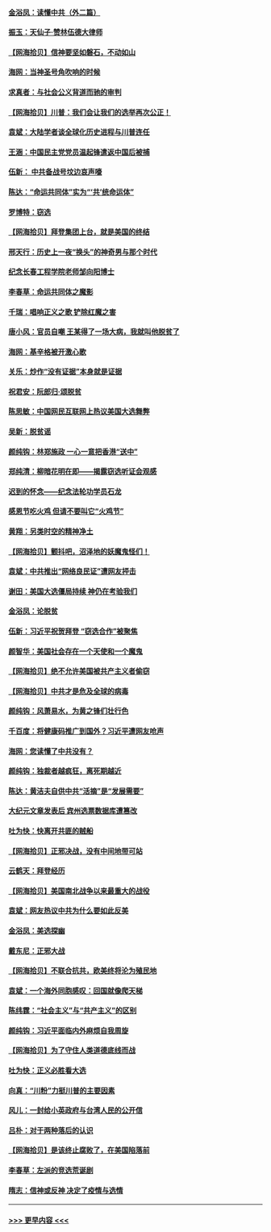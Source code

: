 #### [金浴凤：读懂中共（外二篇）](../pages/nsc993/n12597943.md?t=12052302) 
#### [振玉：天仙子‧赞林伍德大律师](../pages/nsc993/n12597929.md?t=12052302) 
#### [【网海拾贝】信神要坚如磐石，不动如山](../pages/nsc993/n12597901.md?t=12052302) 
#### [海网：当神圣号角吹响的时候](../pages/nsc993/n12595891.md?t=12052302) 
#### [求真者：与社会公义背道而驰的审判](../pages/nsc993/n12595868.md?t=12052302) 
#### [【网海拾贝】川普：我们会让我们的选举再次公正！](../pages/nsc993/n12594930.md?t=12052302) 
#### [袁斌：大陆学者谈全球化历史进程与川普连任](../pages/nsc993/n12594690.md?t=12052302) 
#### [王涵：中国民主党党员温起锋遣返中国后被捕](../pages/nsc993/n12594540.md?t=12052302) 
#### [伍新： 中共备战号坟边哀声嚎](../pages/nsc993/n12593086.md?t=12052302) 
#### [陈达：“命运共同体”实为“‘共’统命运体”](../pages/nsc993/n12590865.md?t=12052302) 
#### [罗博特：窃选](../pages/nsc993/n12590619.md?t=12052302) 
#### [【网海拾贝】拜登集团上台，就是美国的终结](../pages/nsc993/n12589725.md?t=12052302) 
#### [邢天行：历史上一夜“换头”的神奇男与那个时代](../pages/nsc993/n12589424.md?t=12052302) 
#### [纪念长春工程学院老师邹向阳博士](../pages/nsc993/n12585390.md?t=12052302) 
#### [李春草：命运共同体之魔影](../pages/nsc993/n12585026.md?t=12052302) 
#### [千瑞：唱响正义之歌 铲除红魔之害](../pages/nsc993/n12585002.md?t=12052302) 
#### [唐小风：官员自嘲 王某得了一场大病，我就叫他脱贫了](../pages/nsc993/n12584981.md?t=12052302) 
#### [海网：基辛格被开激心歌](../pages/nsc993/n12584946.md?t=12052302) 
#### [关乐：炒作“没有证据”本身就是证据](../pages/nsc993/n12583146.md?t=12052302) 
#### [祝君安：阮郎归‧颂脱贫](../pages/nsc993/n12583119.md?t=12052302) 
#### [陈思敏：中国网民互联网上热议美国大选舞弊](../pages/nsc993/n12582845.md?t=12052302) 
#### [吴新：脱贫谣](../pages/nsc993/n12580839.md?t=12052302) 
#### [颜纯钩：林郑施政 一心一意把香港“送中”](../pages/nsc993/n12580805.md?t=12052302) 
#### [郑纯清：柳暗花明在即——揭露窃选听证会观感](../pages/nsc993/n12580795.md?t=12052302) 
#### [迟到的怀念——纪念法轮功学员石龙](../pages/nsc993/n12580245.md?t=12052302) 
#### [感恩节吃火鸡  但请不要叫它“火鸡节”](../pages/nsc993/n12580252.md?t=12052302) 
#### [黄翔：另类时空的精神净土](../pages/nsc993/n12578638.md?t=12052302) 
#### [【网海拾贝】颤抖吧，沼泽地的妖魔鬼怪们！](../pages/nsc993/n12578552.md?t=12052302) 
#### [袁斌：中共推出“网络良民证”遭网友抨击](../pages/nsc993/n12578511.md?t=12052302) 
#### [谢田：美国大选僵局持续 神仍在考验我们](../pages/nsc993/n12577432.md?t=12052302) 
#### [金浴凤：论脱贫](../pages/nsc993/n12576386.md?t=12052302) 
#### [伍新：习近平祝贺拜登 “窃选合作”被聚焦](../pages/nsc993/n12576358.md?t=12052302) 
#### [颜智华：美国社会存在一个天使和一个魔鬼](../pages/nsc993/n12574299.md?t=12052302) 
#### [【网海拾贝】绝不允许美国被共产主义者偷窃](../pages/nsc993/n12573396.md?t=12052302) 
#### [【网海拾贝】中共才是危及全球的病毒](../pages/nsc993/n12571204.md?t=12052302) 
#### [颜纯钩：风萧易水，为黄之锋们壮行色](../pages/nsc993/n12571487.md?t=12052302) 
#### [千百度：将健康码推广到国外？习近平遭网友呛声](../pages/nsc993/n12570808.md?t=12052302) 
#### [海网：您读懂了中共没有？](../pages/nsc993/n12570487.md?t=12052302) 
#### [颜纯钩：独裁者越疯狂，离死期越近](../pages/nsc993/n12569055.md?t=12052302) 
#### [陈达：黄洁夫自供中共“活摘”是“发展需要”](../pages/nsc993/n12568541.md?t=12052302) 
#### [大纪元文章发表后 宾州选票数据库遭篡改](../pages/nsc993/n12568105.md?t=12052302) 
#### [吐为快：快离开共匪的贼船](../pages/nsc993/n12568462.md?t=12052302) 
#### [【网海拾贝】正邪决战，没有中间地带可站](../pages/nsc993/n12568439.md?t=12052302) 
#### [云鹤天：拜登经历](../pages/nsc993/n12567294.md?t=12052302) 
#### [【网海拾贝】美国南北战争以来最重大的战役](../pages/nsc993/n12567247.md?t=12052302) 
#### [袁斌：网友热议中共为什么要如此反美](../pages/nsc993/n12567162.md?t=12052302) 
#### [金浴凤：美选探幽](../pages/nsc993/n12567147.md?t=12052302) 
#### [戴东尼：正邪大战](../pages/nsc993/n12567033.md?t=12052302) 
#### [【网海拾贝】不联合抗共，欧美终将沦为殖民地](../pages/nsc993/n12565068.md?t=12052302) 
#### [袁斌：一个海外同胞感叹：回国就像爬天梯](../pages/nsc993/n12564986.md?t=12052302) 
#### [陈纬霆：“社会主义”与“共产主义”的区别](../pages/nsc993/n12562417.md?t=12052302) 
#### [颜纯钩：习近平面临内外麻烦自我周旋](../pages/nsc993/n12563356.md?t=12052302) 
#### [【网海拾贝】为了守住人类道德底线而战](../pages/nsc993/n12562542.md?t=12052302) 
#### [吐为快：正义必胜看大选](../pages/nsc993/n12561967.md?t=12052302) 
#### [向真：“川粉”力挺川普的主要因素](../pages/nsc993/n12560774.md?t=12052302) 
#### [风儿：一封给小英政府与台湾人民的公开信](../pages/nsc993/n12560581.md?t=12052302) 
#### [吕朴：对于两种落后的认识](../pages/nsc993/n12560492.md?t=12052302) 
#### [【网海拾贝】是该终止腐败了，在美国陷落前](../pages/nsc993/n12559936.md?t=12052302) 
#### [李春草：左派的竞选荒诞剧](../pages/nsc993/n12558380.md?t=12052302) 
#### [隋志：信神或反神 决定了疫情与选情](../pages/nsc993/n12558255.md?t=12052302) 

----
#### [ >>> 更早内容 <<< ](../indexes/nsc993-earlier.md)
